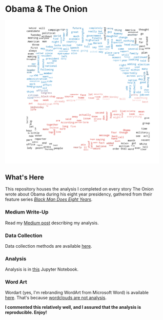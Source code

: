 # Obama & The Onion

![](./wordart/obama-logo-wordart.png)

## What's Here

This repository houses the analysis I completed on every story The Onion wrote about Obama during his eight year presidency, gathered from their feature series [_Black Man Does Eight Years_](http://www.theonion.com/interactive/obama). 

### Medium Write-Up 

Read my [Medium post](https://medium.com/@josephofiowa/what-real-fake-news-says-about-obamas-presidency-4bf42be71ff1#.jlh1kji17) describing my analysis.

### Data Collection

Data collection methods are available [here](./obama-onion-scraper.py).

### Analysis

Analysis is in [this](./obama-onion-analysis.ipynb) Jupyter Notebook.

### Word Art

Wordart (yes, I'm rebranding WordArt from Microsoft Word) is available [here](./wordart/wordart.ipynb). That's because [wordclouds are not analysis](dataskeptic.com/blog/episodes/2016/kill-the-word-cloud). 



**I commented this relatively well, and I assured that the analysis is reproducible. Enjoy!**

